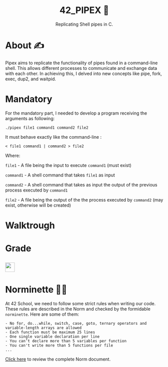 <h1 align=center>
 42_PIPEX 🔄
</h1>

<div align=center>
  Replicating Shell pipes in C.
</div>

# About ✍
Pipex aims to replicate the functionality of pipes found in a command-line shell. This allows different processes to communicate and exchange data with each other. In achieving this, I delved into new concepts like pipe, fork, exec, dup2, and waitpid.

# Mandatory
For the mandatory part, I needed to develop a program receiving the arguments as following:

``
 ./pipex file1 command1 command2 file2
``

It must behave exactly like the command-line :

``
 < file1 command1 | command2 > file2
``

Where:

`file1` - A file being the input to execute `command1` (must exist)

`command1` - A shell command that takes `file1` as input

`command2` - A shell command that takes as input the output of the previous process executed by `command1`

`file2` - A file being the output of the the process executed by `command2` (may exist, otherwise will be created)

# Walktrough

# Grade  <p><img height="30px" src="https://img.shields.io/badge/-125%20%2F%20100-success" /></p>

# Norminette 💂🏻
At 42 School, we need to follow some strict rules when writing our code. These rules are described in the Norm and checked by the formidable `norminette`. Here are some of them:
```
- No for, do...while, switch, case, goto, ternary operators and variable-length arrays are allowed
- Each function must be maximum 25 lines
- One single variable declaration per line
- You can’t declare more than 5 variables per function
- You can't write more than 5 functions per file
...
```
[Click here](https://github.com/42School/norminette/blob/master/pdf/en.norm.pdf) to review the complete Norm document.
